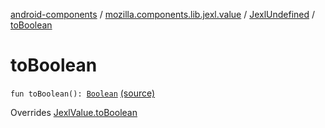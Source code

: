 [android-components](../../index.md) / [mozilla.components.lib.jexl.value](../index.md) / [JexlUndefined](index.md) / [toBoolean](./to-boolean.md)

# toBoolean

`fun toBoolean(): `[`Boolean`](https://kotlinlang.org/api/latest/jvm/stdlib/kotlin/-boolean/index.html) [(source)](https://github.com/mozilla-mobile/android-components/blob/master/components/lib/jexl/src/main/java/mozilla/components/lib/jexl/value/JexlValue.kt#L300)

Overrides [JexlValue.toBoolean](../-jexl-value/to-boolean.md)

